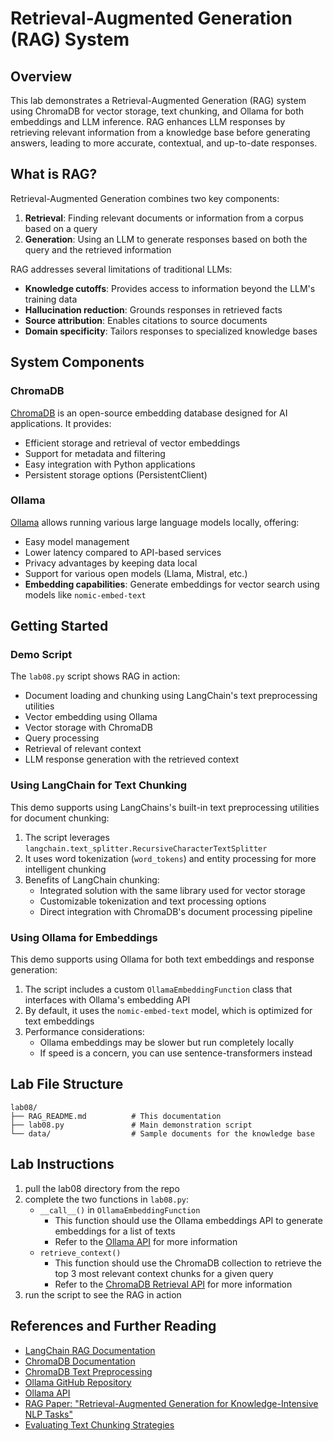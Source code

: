 # Retrieval-Augmented Generation (RAG) System

## Overview
This lab demonstrates a Retrieval-Augmented Generation (RAG) system using ChromaDB for vector storage, text chunking, and Ollama for both embeddings and LLM inference. RAG enhances LLM responses by retrieving relevant information from a knowledge base before generating answers, leading to more accurate, contextual, and up-to-date responses.

## What is RAG?
Retrieval-Augmented Generation combines two key components:
1. **Retrieval**: Finding relevant documents or information from a corpus based on a query
2. **Generation**: Using an LLM to generate responses based on both the query and the retrieved information

RAG addresses several limitations of traditional LLMs:
- **Knowledge cutoffs**: Provides access to information beyond the LLM's training data
- **Hallucination reduction**: Grounds responses in retrieved facts
- **Source attribution**: Enables citations to source documents
- **Domain specificity**: Tailors responses to specialized knowledge bases

## System Components

### ChromaDB
[ChromaDB](https://www.trychroma.com/) is an open-source embedding database designed for AI applications. It provides:
- Efficient storage and retrieval of vector embeddings
- Support for metadata and filtering
- Easy integration with Python applications
- Persistent storage options (PersistentClient)

### Ollama
[Ollama](https://ollama.ai/) allows running various large language models locally, offering:
- Easy model management
- Lower latency compared to API-based services
- Privacy advantages by keeping data local
- Support for various open models (Llama, Mistral, etc.)
- **Embedding capabilities**: Generate embeddings for vector search using models like `nomic-embed-text`

## Getting Started
### Demo Script
The `lab08.py` script shows RAG in action:
- Document loading and chunking using LangChain's text preprocessing utilities
- Vector embedding using Ollama
- Vector storage with ChromaDB
- Query processing
- Retrieval of relevant context
- LLM response generation with the retrieved context

### Using LangChain for Text Chunking
This demo supports using LangChains's built-in text preprocessing utilities for document chunking:

1. The script leverages `langchain.text_splitter.RecursiveCharacterTextSplitter`
2. It uses word tokenization (`word_tokens`) and entity processing for more intelligent chunking
3. Benefits of LangChain chunking:
   - Integrated solution with the same library used for vector storage
   - Customizable tokenization and text processing options
   - Direct integration with ChromaDB's document processing pipeline

### Using Ollama for Embeddings
This demo supports using Ollama for both text embeddings and response generation:

1. The script includes a custom `OllamaEmbeddingFunction` class that interfaces with Ollama's embedding API
2. By default, it uses the `nomic-embed-text` model, which is optimized for text embeddings
3. Performance considerations:
   - Ollama embeddings may be slower but run completely locally
   - If speed is a concern, you can use sentence-transformers instead

## Lab File Structure
```
lab08/
├── RAG_README.md          # This documentation
├── lab08.py               # Main demonstration script
└── data/                  # Sample documents for the knowledge base
```

## Lab Instructions
1. pull the lab08 directory from the repo
2. complete the two functions in `lab08.py`:
   - `__call__()` in `OllamaEmbeddingFunction`
      - This function should use the Ollama embeddings API to generate embeddings for a list of texts
      - Refer to the [Ollama API](https://github.com/ollama/ollama-python) for more information
   - `retrieve_context()`
      - This function should use the ChromaDB collection to retrieve the top 3 most relevant context chunks for a given query
      - Refer to the [ChromaDB Retrieval API](https://docs.trychroma.com/reference/retrieval) for more information
3. run the script to see the RAG in action

## References and Further Reading
- [LangChain RAG Documentation](https://python.langchain.com/docs/use_cases/question_answering/)
- [ChromaDB Documentation](https://docs.trychroma.com/)
- [ChromaDB Text Preprocessing](https://docs.trychroma.com/reference/text-preprocessing)
- [Ollama GitHub Repository](https://github.com/ollama/ollama)
- [Ollama API](https://github.com/ollama/ollama-python)
- [RAG Paper: "Retrieval-Augmented Generation for Knowledge-Intensive NLP Tasks"](https://arxiv.org/abs/2005.11401) 
- [Evaluating Text Chunking Strategies](https://research.trychroma.com/evaluating-chunking)